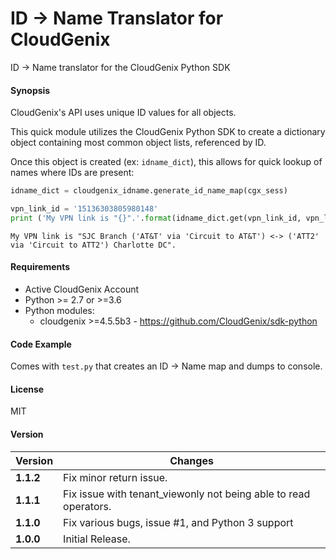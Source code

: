 # ID -> Name Translator for CloudGenix
ID -> Name translator for the CloudGenix Python SDK

#### Synopsis
CloudGenix's API uses unique ID values for all objects.

This quick module utilizes the CloudGenix Python SDK to create a dictionary object containing most
common object lists, referenced by ID.

Once this object is created (ex: `idname_dict`), this allows for quick lookup of names where IDs are present:

```python
idname_dict = cloudgenix_idname.generate_id_name_map(cgx_sess)

vpn_link_id = '15136303805980148'
print ('My VPN link is "{}".'.format(idname_dict.get(vpn_link_id, vpn_link_id)))
```
```
My VPN link is "SJC Branch ('AT&T' via 'Circuit to AT&T') <-> ('ATT2' via 'Circuit to ATT2') Charlotte DC".
```

#### Requirements
* Active CloudGenix Account
* Python >= 2.7 or >=3.6
* Python modules:
    * cloudgenix >=4.5.5b3 - <https://github.com/CloudGenix/sdk-python>

#### Code Example
Comes with `test.py` that creates an ID -> Name map and dumps to console.

#### License
MIT

#### Version
Version | Changes
------- | --------
**1.1.2**| Fix minor return issue.
**1.1.1**| Fix issue with tenant_viewonly not being able to read operators.
**1.1.0**| Fix various bugs, issue #1, and Python 3 support
**1.0.0**| Initial Release.
